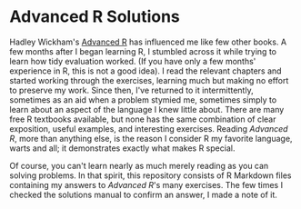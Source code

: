 # Advanced R Solutions

Hadley Wickham's [Advanced R](https://adv-r.hadley.nz/) has influenced me like few other books. A few months after I began learning R, I stumbled across it while trying to learn how tidy evaluation worked. (If you have only a few months' experience in R, this is not a good idea).
I read the relevant chapters and started working through the exercises, learning much but making no effort to preserve my work. Since then, I've returned to it intermittently, sometimes as an aid when a problem stymied me, sometimes simply to learn about an aspect of the language I knew little about.
There are many free R textbooks available, but none has the same combination of clear exposition, useful examples, and interesting exercises. Reading _Advanced R_, more than anything else, is the reason I consider R my favorite language, warts and all; it demonstrates exactly what makes R special.

Of course, you can't learn nearly as much merely reading as you can solving problems. In that spirit, this repository consists of R Markdown files containing my answers to _Advanced R_'s many exercises. The few times I checked the solutions manual to confirm an answer, I made a note of it.
